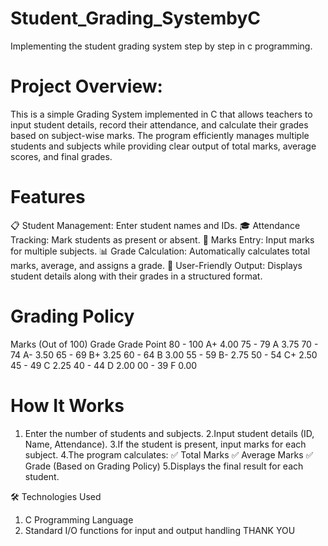 # Student_Grading_SystembyC
Implementing the student grading system step by step in c programming.
# Project Overview:
This is a simple Grading System implemented in C that allows teachers to input student details, record their attendance, and calculate their grades based on subject-wise marks. The program efficiently manages multiple students and subjects while providing clear output of total marks, average scores, and final grades.

# Features
📋 Student Management: Enter student names and IDs.
🎓 Attendance Tracking: Mark students as present or absent.
📝 Marks Entry: Input marks for multiple subjects.
📊 Grade Calculation: Automatically calculates total marks, average, and assigns a grade.
📢 User-Friendly Output: Displays student details along with their grades in a structured format.

# Grading Policy
Marks (Out of 100)	Grade	Grade Point
80 -       100      	A+	  4.00
75 -       79	        A	    3.75
70 -       74        	A-	  3.50
65 -       69	        B+	  3.25
60 -       64        	B    	3.00
55 -       59	        B-	  2.75
50 -       54	        C+	  2.50
45 -       49	        C	    2.25
40 -       44        	D	    2.00
00 -       39        	F	    0.00


# How It Works
1. Enter the number of students and subjects.
2.Input student details (ID, Name, Attendance).
3.If the student is present, input marks for each subject.
4.The program calculates:
✅ Total Marks
✅ Average Marks
✅ Grade (Based on Grading Policy)
5.Displays the final result for each student.

🛠️ Technologies Used
1. C Programming Language
2. Standard I/O functions for input and output handling
                    THANK YOU 
